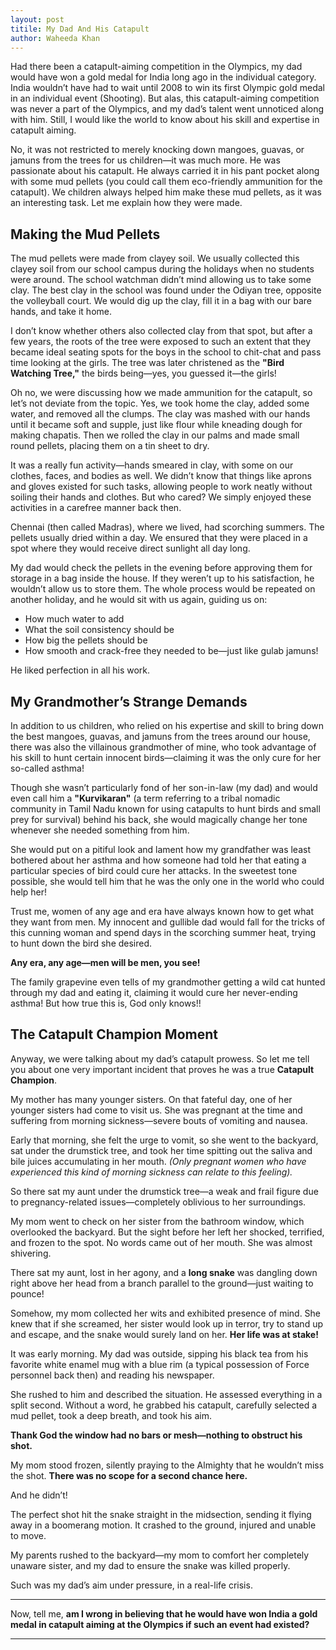 ```yaml
---
layout: post
titile: My Dad And His Catapult
author: Waheeda Khan
---
```


Had there been a catapult-aiming competition in the Olympics, my dad would have won a gold medal for India long ago in the individual category. India wouldn’t have had to wait until 2008 to win its first Olympic gold medal in an individual event (Shooting). But alas, this catapult-aiming competition was never a part of the Olympics, and my dad’s talent went unnoticed along with him. Still, I would like the world to know about his skill and expertise in catapult aiming.

No, it was not restricted to merely knocking down mangoes, guavas, or jamuns from the trees for us children—it was much more. He was passionate about his catapult. He always carried it in his pant pocket along with some mud pellets (you could call them eco-friendly ammunition for the catapult). We children always helped him make these mud pellets, as it was an interesting task. Let me explain how they were made.

## Making the Mud Pellets

The mud pellets were made from clayey soil. We usually collected this clayey soil from our school campus during the holidays when no students were around. The school watchman didn’t mind allowing us to take some clay. The best clay in the school was found under the Odiyan tree, opposite the volleyball court. We would dig up the clay, fill it in a bag with our bare hands, and take it home.

I don’t know whether others also collected clay from that spot, but after a few years, the roots of the tree were exposed to such an extent that they became ideal seating spots for the boys in the school to chit-chat and pass time looking at the girls. The tree was later christened as the **"Bird Watching Tree,"** the birds being—yes, you guessed it—the girls!

Oh no, we were discussing how we made ammunition for the catapult, so let’s not deviate from the topic. Yes, we took home the clay, added some water, and removed all the clumps. The clay was mashed with our hands until it became soft and supple, just like flour while kneading dough for making chapatis. Then we rolled the clay in our palms and made small round pellets, placing them on a tin sheet to dry.

It was a really fun activity—hands smeared in clay, with some on our clothes, faces, and bodies as well. We didn’t know that things like aprons and gloves existed for such tasks, allowing people to work neatly without soiling their hands and clothes. But who cared? We simply enjoyed these activities in a carefree manner back then.

Chennai (then called Madras), where we lived, had scorching summers. The pellets usually dried within a day. We ensured that they were placed in a spot where they would receive direct sunlight all day long.

My dad would check the pellets in the evening before approving them for storage in a bag inside the house. If they weren’t up to his satisfaction, he wouldn’t allow us to store them. The whole process would be repeated on another holiday, and he would sit with us again, guiding us on:

- How much water to add  
- What the soil consistency should be  
- How big the pellets should be  
- How smooth and crack-free they needed to be—just like gulab jamuns!  

He liked perfection in all his work.

## My Grandmother’s Strange Demands

In addition to us children, who relied on his expertise and skill to bring down the best mangoes, guavas, and jamuns from the trees around our house, there was also the villainous grandmother of mine, who took advantage of his skill to hunt certain innocent birds—claiming it was the only cure for her so-called asthma!

Though she wasn’t particularly fond of her son-in-law (my dad) and would even call him a **"Kurvikaran"** (a term referring to a tribal nomadic community in Tamil Nadu known for using catapults to hunt birds and small prey for survival) behind his back, she would magically change her tone whenever she needed something from him.

She would put on a pitiful look and lament how my grandfather was least bothered about her asthma and how someone had told her that eating a particular species of bird could cure her attacks. In the sweetest tone possible, she would tell him that he was the only one in the world who could help her!

Trust me, women of any age and era have always known how to get what they want from men. My innocent and gullible dad would fall for the tricks of this cunning woman and spend days in the scorching summer heat, trying to hunt down the bird she desired.

**Any era, any age—men will be men, you see!**

The family grapevine even tells of my grandmother getting a wild cat hunted through my dad and eating it, claiming it would cure her never-ending asthma! But how true this is, God only knows!!

## The Catapult Champion Moment

Anyway, we were talking about my dad’s catapult prowess. So let me tell you about one very important incident that proves he was a true **Catapult Champion**.

My mother has many younger sisters. On that fateful day, one of her younger sisters had come to visit us. She was pregnant at the time and suffering from morning sickness—severe bouts of vomiting and nausea.

Early that morning, she felt the urge to vomit, so she went to the backyard, sat under the drumstick tree, and took her time spitting out the saliva and bile juices accumulating in her mouth. _(Only pregnant women who have experienced this kind of morning sickness can relate to this feeling)._

So there sat my aunt under the drumstick tree—a weak and frail figure due to pregnancy-related issues—completely oblivious to her surroundings.

My mom went to check on her sister from the bathroom window, which overlooked the backyard. But the sight before her left her shocked, terrified, and frozen to the spot. No words came out of her mouth. She was almost shivering.

There sat my aunt, lost in her agony, and a **long snake** was dangling down right above her head from a branch parallel to the ground—just waiting to pounce!

Somehow, my mom collected her wits and exhibited presence of mind. She knew that if she screamed, her sister would look up in terror, try to stand up and escape, and the snake would surely land on her. **Her life was at stake!**

It was early morning. My dad was outside, sipping his black tea from his favorite white enamel mug with a blue rim (a typical possession of Force personnel back then) and reading his newspaper.

She rushed to him and described the situation. He assessed everything in a split second. Without a word, he grabbed his catapult, carefully selected a mud pellet, took a deep breath, and took his aim.

**Thank God the window had no bars or mesh—nothing to obstruct his shot.**

My mom stood frozen, silently praying to the Almighty that he wouldn’t miss the shot. **There was no scope for a second chance here.**

And he didn’t!

The perfect shot hit the snake straight in the midsection, sending it flying away in a boomerang motion. It crashed to the ground, injured and unable to move.

My parents rushed to the backyard—my mom to comfort her completely unaware sister, and my dad to ensure the snake was killed properly.

Such was my dad’s aim under pressure, in a real-life crisis.

---

Now, tell me, **am I wrong in believing that he would have won India a gold medal in catapult aiming at the Olympics if such an event had existed?**

---
